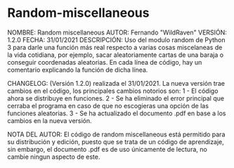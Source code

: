 # Random-miscellaneous
NOMBRE: Random miscellaneous
AUTOR: Fernando "WildRaven"
VERSIÓN: 1.2.0
FECHA: 31/01/2021
DESCRIPCIÓN:
Uso del modulo random de Python 3 para darle una función más real respecto a varias cosas miscelaneas de la vida cotidiana, por ejemplo, sacar aleatoriamente cartas de una baraja o conseguir coordenadas aleatorias. En cada línea de código, hay un comentario explicando la función de dicha línea.

CHANGELOG: (Versión 1.2.0) realizada el 31/01/2021.
La nueva versión trae cambios en el código, los principales cambios notorios son:
1 - El código ahora se distribuye en funciones.
2 - Se ha eliminado el error principal que cerraba el programa en caso de que no escogieras una opción de las funciones aleatorias.
3 - Se ha actualizado el documento .pdf en base a los cambios en la nueva versión.

NOTA DEL AUTOR:
El código de random miscellaneous está permitido para su distribución y edición, puesto que se trata de un código de aprendizaje, sin embargo, el documento .pdf es de uso únicamente de lectura, no cambie ningun aspecto de este.
